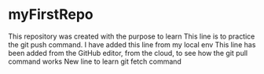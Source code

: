 # myFirstRepo
This repository was created with the purpose to learn
This line is to practice the git push command. I have added this line from my local env
This line has been added from the GitHub editor, from the cloud, to see how the git pull command works
New line to learn git fetch command

